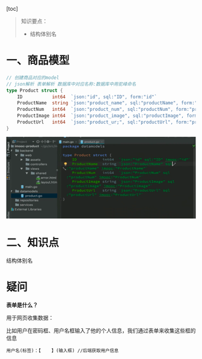 [toc]

> 知识要点：
>
> - 结构体别名





# 一、商品模型



```go
// 创建商品对应的model
// json解析 表单解析 数据库中对应名称:数据库中用驼峰命名
type Product struct {
	ID           int64  `json:"id", sql:"ID", form:"id"`
	ProductName  string `json:"product_name", sql:"productName", form:"product_name"`
	ProductNum   int64  `json:"product_num", sql:"productNum", form:"product_num"`       //商品数量
	ProductImage int64  `json:"product_image", sql:"productImage", form:"product_image"` 
	ProductUrl   int64  `json:"product_ur;", sql:"productUrl", form:"product_image"`     
}
```



![](pic/2%E5%95%86%E5%93%81%E6%A8%A1%E5%9E%8B.assets/image-20220811110904341.png)



# 二、知识点

结构体别名





# 疑问

**表单是什么？**

用于网页收集数据：

比如用户在密码框、用户名框输入了他的个人信息，我们通过表单来收集这些框的信息

`用户名(标签)：【    】(输入框) //后端获取用户信息`

